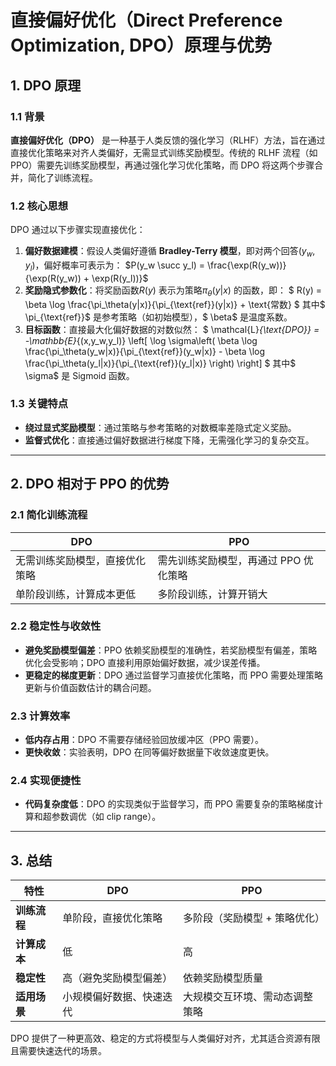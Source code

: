 # 直接偏好优化（Direct Preference Optimization, DPO）原理与优势

## 1. DPO 原理

### 1.1 背景
**直接偏好优化（DPO）** 是一种基于人类反馈的强化学习（RLHF）方法，旨在通过直接优化策略来对齐人类偏好，无需显式训练奖励模型。传统的 RLHF 流程（如 PPO）需要先训练奖励模型，再通过强化学习优化策略，而 DPO 将这两个步骤合并，简化了训练流程。

### 1.2 核心思想
DPO 通过以下步骤实现直接优化：
1. **偏好数据建模**：假设人类偏好遵循 **Bradley-Terry 模型**，即对两个回答$(y_w, y_l)$，偏好概率可表示为：
$P(y_w \succ y_l) = \frac{\exp(R(y_w))}{\exp(R(y_w)) + \exp(R(y_l))}$
2. **奖励隐式参数化**：将奖励函数$R(y)$ 表示为策略$\pi_\theta(y|x)$ 的函数，即：
   $
   R(y) = \beta \log \frac{\pi_\theta(y|x)}{\pi_{\text{ref}}(y|x)} + \text{常数}
   $
   其中$ \pi_{\text{ref}}$ 是参考策略（如初始模型），$ \beta$ 是温度系数。
3. **目标函数**：直接最大化偏好数据的对数似然：
   $
   \mathcal{L}_{\text{DPO}} = -\mathbb{E}_{(x,y_w,y_l)} \left[ \log \sigma\left( \beta \log \frac{\pi_\theta(y_w|x)}{\pi_{\text{ref}}(y_w|x)} - \beta \log \frac{\pi_\theta(y_l|x)}{\pi_{\text{ref}}(y_l|x)} \right) \right]
   $
   其中$ \sigma$ 是 Sigmoid 函数。

### 1.3 关键特点
- **绕过显式奖励模型**：通过策略与参考策略的对数概率差隐式定义奖励。
- **监督式优化**：直接通过偏好数据进行梯度下降，无需强化学习的复杂交互。

---

## 2. DPO 相对于 PPO 的优势

### 2.1 简化训练流程
| **DPO** | **PPO** |
|---------|---------|
| 无需训练奖励模型，直接优化策略 | 需先训练奖励模型，再通过 PPO 优化策略 |
| 单阶段训练，计算成本更低 | 多阶段训练，计算开销大 |

### 2.2 稳定性与收敛性
- **避免奖励模型偏差**：PPO 依赖奖励模型的准确性，若奖励模型有偏差，策略优化会受影响；DPO 直接利用原始偏好数据，减少误差传播。
- **更稳定的梯度更新**：DPO 通过监督学习直接优化策略，而 PPO 需要处理策略更新与价值函数估计的耦合问题。

### 2.3 计算效率
- **低内存占用**：DPO 不需要存储经验回放缓冲区（PPO 需要）。
- **更快收敛**：实验表明，DPO 在同等偏好数据量下收敛速度更快。

### 2.4 实现便捷性
- **代码复杂度低**：DPO 的实现类似于监督学习，而 PPO 需要复杂的策略梯度计算和超参数调优（如 clip range）。

---

## 3. 总结
| **特性**       | **DPO**                              | **PPO**                              |
|----------------|--------------------------------------|--------------------------------------|
| **训练流程**   | 单阶段，直接优化策略                 | 多阶段（奖励模型 + 策略优化）        |
| **计算成本**   | 低                                   | 高                                   |
| **稳定性**     | 高（避免奖励模型偏差）               | 依赖奖励模型质量                     |
| **适用场景**   | 小规模偏好数据、快速迭代             | 大规模交互环境、需动态调整策略       |

DPO 提供了一种更高效、稳定的方式将模型与人类偏好对齐，尤其适合资源有限且需要快速迭代的场景。